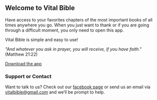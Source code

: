 ## Welcome to Vital Bible

Have access to your favorites chapters of the most important books of all times anywhere you go. When you just want to thank or if you are going through a difficult moment, you only need to open this app. 

Vital Bible is simple and easy to use! 

_"And whatever you ask in prayer, you will receive, if you have faith."_
(Matthew 21:22)

[Download the app](https://itunes.apple.com/br/app/vital-bible/id1207951174?l=en&mt=8)

### Support or Contact

Want to talk to us? Check out our [facebook page](https://help.github.com/categories/github-pages-basics/) or send us  an email via vitalbible@gmail.com and we’ll be prompt to help.
